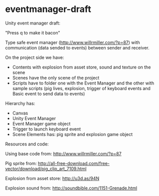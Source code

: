 # eventmanager-draft
Unity event manager draft:

"Press q to make it bacon"

Type safe event manager (http://www.willrmiller.com/?p=87) with communication (data sended to events) between sender and receiver.

On the project side we have:
- Contents with explosion from asset store, sound and texture on the scene
- Scenes have the only scene of the project
- Scripts have to folder one with the Event Manager and the other with sample scripts (pig lives, explosion, trigger of keyboard events and Basic event to send data to events)

Hierarchy has:
- Canvas
- Unity Event Manager
- Event Manager game object
- Trigger to launch keyboard event
- Scene Elements has: pig sprite and explosion game object 

Resources and code:




Using base code from: http://www.willrmiller.com/?p=87

Pig sprite from: http://all-free-download.com/free-vector/download/pig_clip_art_7109.html

Explosion from asset store: http://u3d.as/94N

Explosion sound from: http://soundbible.com/1151-Grenade.html

